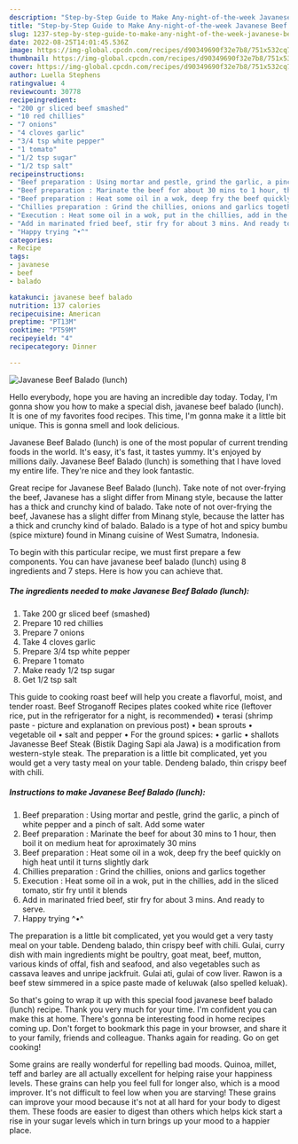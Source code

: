```yaml
---
description: "Step-by-Step Guide to Make Any-night-of-the-week Javanese Beef Balado (lunch)"
title: "Step-by-Step Guide to Make Any-night-of-the-week Javanese Beef Balado (lunch)"
slug: 1237-step-by-step-guide-to-make-any-night-of-the-week-javanese-beef-balado-lunch
date: 2022-08-25T14:01:45.536Z
image: https://img-global.cpcdn.com/recipes/d90349690f32e7b8/751x532cq70/javanese-beef-balado-lunch-recipe-main-photo.jpg
thumbnail: https://img-global.cpcdn.com/recipes/d90349690f32e7b8/751x532cq70/javanese-beef-balado-lunch-recipe-main-photo.jpg
cover: https://img-global.cpcdn.com/recipes/d90349690f32e7b8/751x532cq70/javanese-beef-balado-lunch-recipe-main-photo.jpg
author: Luella Stephens
ratingvalue: 4
reviewcount: 30778
recipeingredient:
- "200 gr sliced beef smashed"
- "10 red chillies"
- "7 onions"
- "4 cloves garlic"
- "3/4 tsp white pepper"
- "1 tomato"
- "1/2 tsp sugar"
- "1/2 tsp salt"
recipeinstructions:
- "Beef preparation : Using mortar and pestle, grind the garlic, a pinch of white pepper and a pinch of salt. Add some water"
- "Beef preparation : Marinate the beef for about 30 mins to 1 hour, then boil it on medium heat for aproximately 30 mins"
- "Beef preparation : Heat some oil in a wok, deep fry the beef quickly on high heat until it turns slightly dark"
- "Chillies preparation : Grind the chillies, onions and garlics together"
- "Execution : Heat some oil in a wok, put in the chillies, add in the sliced tomato, stir fry until it blends"
- "Add in marinated fried beef, stir fry for about 3 mins. And ready to serve."
- "Happy trying ^•^"
categories:
- Recipe
tags:
- javanese
- beef
- balado

katakunci: javanese beef balado 
nutrition: 137 calories
recipecuisine: American
preptime: "PT13M"
cooktime: "PT59M"
recipeyield: "4"
recipecategory: Dinner

---
```



![Javanese Beef Balado (lunch)](https://img-global.cpcdn.com/recipes/d90349690f32e7b8/751x532cq70/javanese-beef-balado-lunch-recipe-main-photo.jpg)

Hello everybody, hope you are having an incredible day today. Today, I'm gonna show you how to make a special dish, javanese beef balado (lunch). It is one of my favorites food recipes. This time, I'm gonna make it a little bit unique. This is gonna smell and look delicious.

Javanese Beef Balado (lunch) is one of the most popular of current trending foods in the world. It's easy, it's fast, it tastes yummy. It's enjoyed by millions daily. Javanese Beef Balado (lunch) is something that I have loved my entire life. They're nice and they look fantastic.

Great recipe for Javanese Beef Balado (lunch). Take note of not over-frying the beef, Javanese has a slight differ from Minang style, because the latter has a thick and crunchy kind of balado. Take note of not over-frying the beef, Javanese has a slight differ from Minang style, because the latter has a thick and crunchy kind of balado. Balado is a type of hot and spicy bumbu (spice mixture) found in Minang cuisine of West Sumatra, Indonesia.


To begin with this particular recipe, we must first prepare a few components. You can have javanese beef balado (lunch) using 8 ingredients and 7 steps. Here is how you can achieve that.

<!--inarticleads1-->

##### The ingredients needed to make Javanese Beef Balado (lunch):

1. Take 200 gr sliced beef (smashed)
1. Prepare 10 red chillies
1. Prepare 7 onions
1. Take 4 cloves garlic
1. Prepare 3/4 tsp white pepper
1. Prepare 1 tomato
1. Make ready 1/2 tsp sugar
1. Get 1/2 tsp salt


This guide to cooking roast beef will help you create a flavorful, moist, and tender roast. Beef Stroganoff Recipes plates cooked white rice (leftover rice, put in the refrigerator for a night, is recommended) • terasi (shrimp paste - picture and explanation on previous post) • bean sprouts • vegetable oil • salt and pepper • For the ground spices: • garlic • shallots Javanesse Beef Steak (Bistik Daging Sapi ala Jawa) is a modification from western-style steak. The preparation is a little bit complicated, yet you would get a very tasty meal on your table. Dendeng balado, thin crispy beef with chili. 

<!--inarticleads2-->

##### Instructions to make Javanese Beef Balado (lunch):

1. Beef preparation : Using mortar and pestle, grind the garlic, a pinch of white pepper and a pinch of salt. Add some water
1. Beef preparation : Marinate the beef for about 30 mins to 1 hour, then boil it on medium heat for aproximately 30 mins
1. Beef preparation : Heat some oil in a wok, deep fry the beef quickly on high heat until it turns slightly dark
1. Chillies preparation : Grind the chillies, onions and garlics together
1. Execution : Heat some oil in a wok, put in the chillies, add in the sliced tomato, stir fry until it blends
1. Add in marinated fried beef, stir fry for about 3 mins. And ready to serve.
1. Happy trying ^•^


The preparation is a little bit complicated, yet you would get a very tasty meal on your table. Dendeng balado, thin crispy beef with chili. Gulai, curry dish with main ingredients might be poultry, goat meat, beef, mutton, various kinds of offal, fish and seafood, and also vegetables such as cassava leaves and unripe jackfruit. Gulai ati, gulai of cow liver. Rawon is a beef stew simmered in a spice paste made of keluwak (also spelled keluak). 

So that's going to wrap it up with this special food javanese beef balado (lunch) recipe. Thank you very much for your time. I'm confident you can make this at home. There's gonna be interesting food in home recipes coming up. Don't forget to bookmark this page in your browser, and share it to your family, friends and colleague. Thanks again for reading. Go on get cooking!

Some grains are really wonderful for repelling bad moods. Quinoa, millet, teff and barley are all actually excellent for helping raise your happiness levels. These grains can help you feel full for longer also, which is a mood improver. It's not difficult to feel low when you are starving! These grains can improve your mood because it's not at all hard for your body to digest them. These foods are easier to digest than others which helps kick start a rise in your sugar levels which in turn brings up your mood to a happier place.
